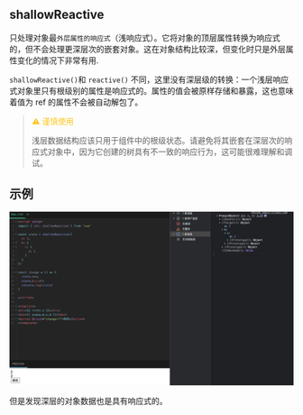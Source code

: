 ## shallowReactive

只处理对象最`外层属性的响应式`（浅响应式）。它将对象的顶层属性转换为响应式的，但不会处理更深层次的嵌套对象。这在对象结构比较深，但变化时只是外层属性变化的情况下非常有用.

`shallowReactive()`和 `reactive()` 不同，这里没有深层级的转换：一个浅层响应式对象里只有根级别的属性是响应式的。属性的值会被原样存储和暴露，这也意味着值为 ref 的属性不会被自动解包了。

> <p style="color:#ffc517">⚠️ 谨慎使用</p>
> 浅层数据结构应该只用于组件中的根级状态。请避免将其嵌套在深层次的响应式对象中，因为它创建的树具有不一致的响应行为，这可能很难理解和调试。

## 示例

![Alt text](image.png)

但是发现深层的对象数据也是具有响应式的。